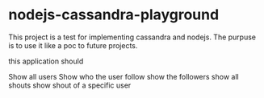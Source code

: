 # nodejs-cassandra-playground

This project is a test for implementing cassandra and nodejs.
The purpuse is to use it like a poc to future projects.

this application should 

Show all users
Show  who the user follow
show the followers
show all shouts
show shout of a specific user